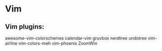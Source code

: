 # Vim

## Vim plugins:
awesome-vim-colorschemes  calendar-vim  gruvbox  nerdtree  undotree  vim-airline  vim-colors-meh  vim-phoenix  ZoomWin

